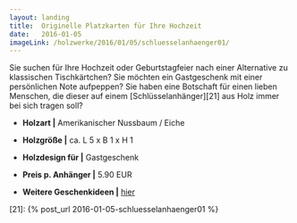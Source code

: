 ```yaml
---
layout: landing
title:  Originelle Platzkarten für Ihre Hochzeit
date:   2016-01-05
imageLink: /holzwerke/2016/01/05/schluesselanhaenger01/
---
```


Sie suchen für Ihre Hochzeit oder Geburtstagfeier nach einer Alternative zu klassischen Tischkärtchen? 
Sie möchten ein Gastgeschenk mit einer persönlichen Note aufpeppen? 
Sie haben eine Botschaft für einen lieben Menschen, 
die dieser auf einem [Schlüsselanhänger][21] aus Holz immer bei sich tragen soll?

* **Holzart \|** Amerikanischer Nussbaum / Eiche
* **Holzgröße \|** ca. L 5 x B 1 x H 1
* **Holzdesign für \|** Gastgeschenk
* **Preis p. Anhänger \|** 5.90 EUR

* **Weitere Geschenkideen \|** <a href="{{ site.baseurl }}/holzwerke">hier</a>



[21]: {% post_url 2016-01-05-schluesselanhaenger01 %}
